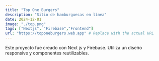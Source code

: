 ```yaml
---
title: "Top One Burgers"
description: "Sitio de hamburguesas en línea"
date: 2024-12-01
image: "./top.png"
tags: ["Nextjs", "Firebase","Frontend"]
url: "https://toponeburgers.web.app" # Replace with the actual URL
---
```


Este proyecto fue creado con Next js y Firebase. Utiliza un diseño responsive y componentes reutilizables.

